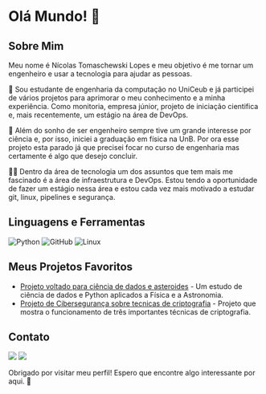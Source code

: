 # Olá Mundo! 👋 

## Sobre Mim

Meu nome é Nícolas Tomaschewski Lopes e meu objetivo é me tornar um engenheiro e usar a tecnologia para ajudar as pessoas.

📓 Sou estudante de engenharia da computação no UniCeub e já participei de vários projetos para aprimorar o meu conhecimento e a minha experiência. Como monitoria, empresa júnior, projeto de iniciação cientifica e, mais recentemente, um estágio na área de DevOps.

🧪 Além do sonho de ser engenheiro sempre tive um grande interesse por ciência e, por isso, iniciei a graduação em física na UnB. Por ora esse projeto esta parado já que precisei focar no curso de engenharia mas certamente é algo que desejo concluir.

🧑‍💻 Dentro da área de tecnologia um dos assuntos que tem mais me fascinado é a área de infraestrutura e DevOps. Estou tendo a oportunidade de fazer um estágio nessa área e estou cada vez mais motivado a estudar git, linux, pipelines e segurança.

## Linguagens e Ferramentas

![Python](https://img.shields.io/badge/-Python-3776AB?style=flat-square&logo=python&logoColor=white)
![GitHub](https://img.shields.io/badge/-GitHub-181717?style=flat-square&logo=github&logoColor=white)
![Linux](https://img.shields.io/badge/-Linux-181717?style=flat-square&logo=linux&logoColor=white)

## Meus Projetos Favoritos

- [Projeto voltado para ciência de dados e asteroides](https://github.com/NicolasTomaschewski/Simulacao-Asteroides) - Um estudo de ciência de dados e Python aplicados a Física e a Astronomia.
- [Projeto de Cibersegurança sobre tecnicas de criptografia](https://github.com/NicolasTomaschewski/Trabalho-sobre-Criptografia) - Projeto que mostra o funcionamento de três importantes técnicas de criptografia.
<!-- [Projeto DevOps](https://github.com/seu-usuario/projeto-devops) - Descrição do projeto DevOps.-->

## Contato
<!--
- 💼 [LinkedIn](https://www.linkedin.com/in/nicolastomaschewski/)
- ✉️ [Email](mailto:nicolas.tomaschewski@gmail.com)
-->
 <div> 
  <a href = "mailto:nicolas.tomaschewski@gmail.com"><img src="https://img.shields.io/badge/-Gmail-%23333?style=for-the-badge&logo=gmail&logoColor=white" target="_blank"></a>
  <a href="https://www.linkedin.com/in/nicolastomaschewski/" target="_blank"><img src="https://img.shields.io/badge/-LinkedIn-%230077B5?style=for-the-badge&logo=linkedin&logoColor=white" target="_blank"></a> 
</div>

Obrigado por visitar meu perfil! Espero que encontre algo interessante por aqui. 🚀
